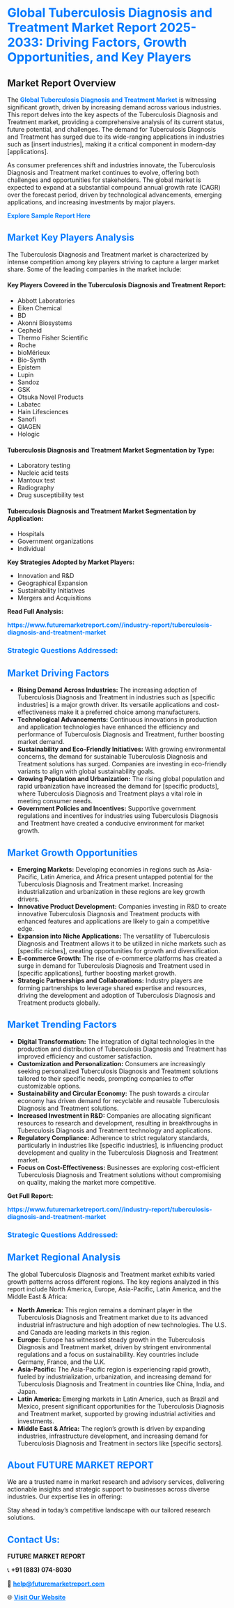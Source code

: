 <h1 style="color: #007BFF;">Global Tuberculosis Diagnosis and Treatment Market Report 2025-2033: Driving Factors, Growth Opportunities, and Key Players</h1>

<section id="overview">
<h2>Market Report Overview</h2>
<p>The <a href="https://www.futuremarketreport.com//industry-report/tuberculosis-diagnosis-and-treatment-market" style="color: #007BFF; text-decoration: none;"><strong>Global Tuberculosis Diagnosis and Treatment Market</strong></a> is witnessing significant growth, driven by increasing demand across various industries. This report delves into the key aspects of the Tuberculosis Diagnosis and Treatment market, providing a comprehensive analysis of its current status, future potential, and challenges. The demand for Tuberculosis Diagnosis and Treatment has surged due to its wide-ranging applications in industries such as [insert industries], making it a critical component in modern-day [applications].</p>
<p>As consumer preferences shift and industries innovate, the Tuberculosis Diagnosis and Treatment market continues to evolve, offering both challenges and opportunities for stakeholders. The global market is expected to expand at a substantial compound annual growth rate (CAGR) over the forecast period, driven by technological advancements, emerging applications, and increasing investments by major players.</p>
</section>

<section id="overview">
<p><a href="https://www.futuremarketreport.com//request-sample/reportId=82750" style="color: #007BFF; text-decoration: none;"><strong>Explore Sample Report Here</strong></a></p>
</section>

<section id="key-players">
<h2 style="color: #007BFF;">Market Key Players Analysis</h2>
<p>The Tuberculosis Diagnosis and Treatment market is characterized by intense competition among key players striving to capture a larger market share. Some of the leading companies in the market include:</p>
<h4>Key Players Covered in the Tuberculosis Diagnosis and Treatment Report:</h4>
<ul><li>Abbott Laboratories</li><li>Eiken Chemical</li><li>BD</li><li>Akonni Biosystems</li><li>Cepheid</li><li>Thermo Fisher Scientific</li><li>Roche</li><li>bioMérieux</li><li>Bio-Synth</li><li>Epistem</li><li>Lupin</li><li>Sandoz</li><li>GSK</li><li>Otsuka Novel Products</li><li>Labatec</li><li>Hain Lifesciences</li><li>Sanofi</li><li>QIAGEN</li><li>Hologic</li></ul>
<h4>Tuberculosis Diagnosis and Treatment Market Segmentation by Type:</h4>
<ul><li>Laboratory testing</li><li>Nucleic acid tests</li><li>Mantoux test</li><li>Radiography</li><li>Drug susceptibility test</li></ul>

<h4>Tuberculosis Diagnosis and Treatment Market Segmentation by Application:</h4>
<ul><li>Hospitals</li><li>Government organizations</li><li>Individual</li></ul>
<p><strong>Key Strategies Adopted by Market Players:</strong></p>
<ul>
<li>Innovation and R&D</li>
<li>Geographical Expansion</li>
<li>Sustainability Initiatives</li>
<li>Mergers and Acquisitions</li>
</ul>
</section>

<section>
<p><strong>Read Full Analysis: </strong></p><a href="https://www.futuremarketreport.com//industry-report/tuberculosis-diagnosis-and-treatment-market" style="color: #007BFF; text-decoration: none;"><strong>https://www.futuremarketreport.com//industry-report/tuberculosis-diagnosis-and-treatment-market</strong></a>
<h3 style="color: #007BFF;">Strategic Questions Addressed:</h3>
</section>

<section id="driving-factors">
<h2 style="color: #007BFF;">Market Driving Factors</h2>
<ul>
<li><strong>Rising Demand Across Industries:</strong> The increasing adoption of Tuberculosis Diagnosis and Treatment in industries such as [specific industries] is a major growth driver. Its versatile applications and cost-effectiveness make it a preferred choice among manufacturers.</li>
<li><strong>Technological Advancements:</strong> Continuous innovations in production and application technologies have enhanced the efficiency and performance of Tuberculosis Diagnosis and Treatment, further boosting market demand.</li>
<li><strong>Sustainability and Eco-Friendly Initiatives:</strong> With growing environmental concerns, the demand for sustainable Tuberculosis Diagnosis and Treatment solutions has surged. Companies are investing in eco-friendly variants to align with global sustainability goals.</li>
<li><strong>Growing Population and Urbanization:</strong> The rising global population and rapid urbanization have increased the demand for [specific products], where Tuberculosis Diagnosis and Treatment plays a vital role in meeting consumer needs.</li>
<li><strong>Government Policies and Incentives:</strong> Supportive government regulations and incentives for industries using Tuberculosis Diagnosis and Treatment have created a conducive environment for market growth.</li>
</ul>
</section>

<section id="growth-opportunities">
<h2 style="color: #007BFF;">Market Growth Opportunities</h2>
<ul>
<li><strong>Emerging Markets:</strong> Developing economies in regions such as Asia-Pacific, Latin America, and Africa present untapped potential for the Tuberculosis Diagnosis and Treatment market. Increasing industrialization and urbanization in these regions are key growth drivers.</li>
<li><strong>Innovative Product Development:</strong> Companies investing in R&D to create innovative Tuberculosis Diagnosis and Treatment products with enhanced features and applications are likely to gain a competitive edge.</li>
<li><strong>Expansion into Niche Applications:</strong> The versatility of Tuberculosis Diagnosis and Treatment allows it to be utilized in niche markets such as [specific niches], creating opportunities for growth and diversification.</li>
<li><strong>E-commerce Growth:</strong> The rise of e-commerce platforms has created a surge in demand for Tuberculosis Diagnosis and Treatment used in [specific applications], further boosting market growth.</li>
<li><strong>Strategic Partnerships and Collaborations:</strong> Industry players are forming partnerships to leverage shared expertise and resources, driving the development and adoption of Tuberculosis Diagnosis and Treatment products globally.</li>
</ul>
</section>

<section id="trending-factors">
<h2 style="color: #007BFF;">Market Trending Factors</h2>
<ul>
<li><strong>Digital Transformation:</strong> The integration of digital technologies in the production and distribution of Tuberculosis Diagnosis and Treatment has improved efficiency and customer satisfaction.</li>
<li><strong>Customization and Personalization:</strong> Consumers are increasingly seeking personalized Tuberculosis Diagnosis and Treatment solutions tailored to their specific needs, prompting companies to offer customizable options.</li>
<li><strong>Sustainability and Circular Economy:</strong> The push towards a circular economy has driven demand for recyclable and reusable Tuberculosis Diagnosis and Treatment solutions.</li>
<li><strong>Increased Investment in R&D:</strong> Companies are allocating significant resources to research and development, resulting in breakthroughs in Tuberculosis Diagnosis and Treatment technology and applications.</li>
<li><strong>Regulatory Compliance:</strong> Adherence to strict regulatory standards, particularly in industries like [specific industries], is influencing product development and quality in the Tuberculosis Diagnosis and Treatment market.</li>
<li><strong>Focus on Cost-Effectiveness:</strong> Businesses are exploring cost-efficient Tuberculosis Diagnosis and Treatment solutions without compromising on quality, making the market more competitive.</li>
</ul>
</section>

<section>
<p><strong>Get Full Report: </strong></p><a href="https://www.futuremarketreport.com//industry-report/tuberculosis-diagnosis-and-treatment-market" style="color: #007BFF; text-decoration: none;"><strong>https://www.futuremarketreport.com//industry-report/tuberculosis-diagnosis-and-treatment-market</strong></a>
<h3 style="color: #007BFF;">Strategic Questions Addressed:</h3>
</section>


<section id="regional-analysis">
<h2 style="color: #007BFF;">Market Regional Analysis</h2>
<p>The global Tuberculosis Diagnosis and Treatment market exhibits varied growth patterns across different regions. The key regions analyzed in this report include North America, Europe, Asia-Pacific, Latin America, and the Middle East & Africa:</p>
<ul>
<li><strong>North America:</strong> This region remains a dominant player in the Tuberculosis Diagnosis and Treatment market due to its advanced industrial infrastructure and high adoption of new technologies. The U.S. and Canada are leading markets in this region.</li>
<li><strong>Europe:</strong> Europe has witnessed steady growth in the Tuberculosis Diagnosis and Treatment market, driven by stringent environmental regulations and a focus on sustainability. Key countries include Germany, France, and the U.K.</li>
<li><strong>Asia-Pacific:</strong> The Asia-Pacific region is experiencing rapid growth, fueled by industrialization, urbanization, and increasing demand for Tuberculosis Diagnosis and Treatment in countries like China, India, and Japan.</li>
<li><strong>Latin America:</strong> Emerging markets in Latin America, such as Brazil and Mexico, present significant opportunities for the Tuberculosis Diagnosis and Treatment market, supported by growing industrial activities and investments.</li>
<li><strong>Middle East & Africa:</strong> The region’s growth is driven by expanding industries, infrastructure development, and increasing demand for Tuberculosis Diagnosis and Treatment in sectors like [specific sectors].</li>
</ul>
</section>

<footer>
<h2 style="color: #007BFF;">About FUTURE MARKET REPORT</h2>
<p>We are a trusted name in market research and advisory services, delivering actionable insights and strategic support to businesses across diverse industries. Our expertise lies in offering:</p>

<p>Stay ahead in today’s competitive landscape with our tailored research solutions.</p>

<h2 style="color: #007BFF;">Contact Us:</h2>
<p><strong>FUTURE MARKET REPORT</strong></p>
<p>📞 <strong>+91 (883) 074-8030</strong></p>
<p>📧 <strong><a href="mailto:help@futuremarketreport.com" style="color: #007BFF;">help@futuremarketreport.com</a></strong></p>
<p>🌐 <strong><a href="https://www.futuremarketreport.com/" style="color: #007BFF;">Visit Our Website</a></strong></p>
</footer>